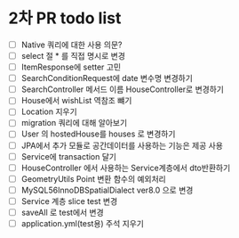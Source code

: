 # 2차 PR todo list

- [ ] Native 쿼리에 대한 사용 의문?
- [ ] select 절 * 를 직접 명시로 변경
- [ ] ItemResponse에 setter 고민
- [ ] SearchConditionRequest에 date 변수명 변경하기
- [ ] SearchController 메서드 이름 HouseController로 변경하기
- [ ] House에서 wishList 역참조 뺴기
- [ ] Location 지우기
- [ ] migration 쿼리에 대해 알아보기
- [ ] User 의 hostedHouse를 houses 로 변경하기
- [ ] JPA에서 추가 모듈로 공간데이터를 사용하는 기능은 제공 사용
- [ ] Service에 transaction 달기
- [ ] HouseController 에서 사용하는 Service계층에서 dto반환하기
- [ ] GeometryUtils Point 변환 함수의 예외처리
- [ ] MySQL56InnoDBSpatialDialect ver8.0 으로 변경
- [ ] Service 계층 slice test 변경
- [ ] saveAll 로 test에서 변경
- [ ] application.yml(test용) 주석 지우기
